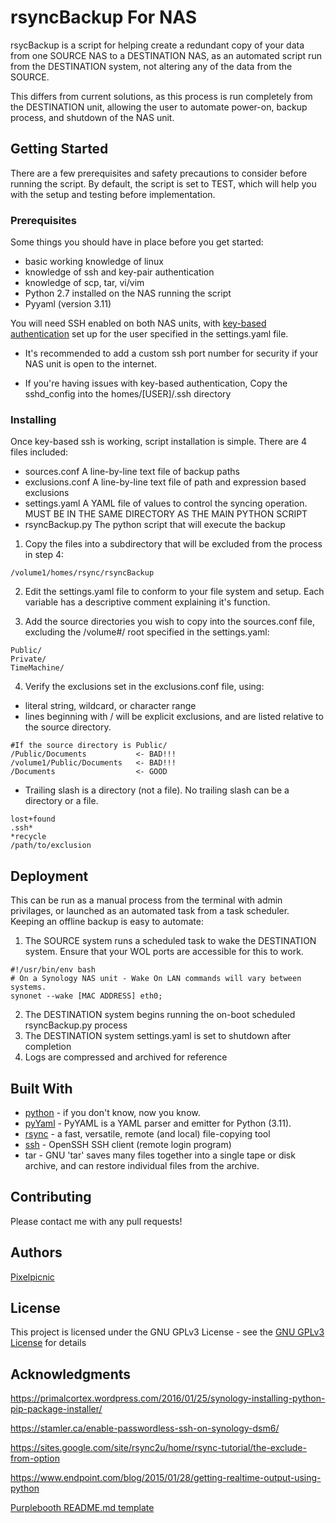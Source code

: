 # rsyncBackup For NAS

rsycBackup is a script for helping create a redundant copy of your data from one SOURCE NAS to a DESTINATION NAS, as an automated script run from the DESTINATION system, not altering any of the data from the SOURCE.

This differs from current solutions, as this process is run completely from the DESTINATION unit, allowing the user to automate power-on, backup process, and shutdown of the NAS unit.

## Getting Started

There are a few prerequisites and safety precautions to consider before running the script.
By default, the script is set to TEST, which will help you with the setup and testing before implementation.

### Prerequisites

Some things you should have in place before you get started:
* basic working knowledge of linux
* knowledge of ssh and key-pair authentication
* knowledge of scp, tar, vi/vim
* Python 2.7 installed on the NAS running the script
* Pyyaml (version 3.11)


You will need SSH enabled on both NAS units, with [key-based authentication](https://stamler.ca/enable-passwordless-ssh-on-synology-dsm6/) set up for the user specified in the settings.yaml file.

* It's recommended to add a custom ssh port number for security if your NAS unit is open to the internet.

* If you're having issues with key-based authentication, Copy the sshd_config into the homes/[USER]/.ssh directory


### Installing

Once key-based ssh is working, script installation is simple.
There are 4 files included:
* sources.conf        A line-by-line text file of backup paths
* exclusions.conf     A line-by-line text file of path and expression based exclusions
* settings.yaml       A YAML file of values to control the syncing operation. MUST BE IN THE SAME DIRECTORY AS THE MAIN PYTHON SCRIPT
* rsyncBackup.py      The python script that will execute the backup

1) Copy the files into a subdirectory that will be excluded from the process in step 4:
```
/volume1/homes/rsync/rsyncBackup
```

2) Edit the settings.yaml file to conform to your file system and setup. Each variable has a descriptive comment explaining it's function.

3) Add the source directories you wish to copy into the sources.conf file, excluding the /volume#/ root specified in the settings.yaml:
```
Public/
Private/
TimeMachine/
```

4) Verify the exclusions set in the exclusions.conf file, using:
* literal string, wildcard, or character range
* lines beginning with / will be explicit exclusions, and are listed relative to the source directory.
```
#If the source directory is Public/
/Public/Documents           <- BAD!!!
/volume1/Public/Documents   <- BAD!!!
/Documents                  <- GOOD
```
* Trailing slash is a directory (not a file).  No trailing slash can be a directory or a file.
```
lost+found
.ssh*
*recycle
/path/to/exclusion
```



## Deployment

This can be run as a manual process from the terminal with admin privilages, or launched as an automated task from a task scheduler.
Keeping an offline backup is easy to automate:

1) The SOURCE system runs a scheduled task to wake the DESTINATION system.
Ensure that your WOL ports are accessible for this to work.
```
#!/usr/bin/env bash
# On a Synology NAS unit - Wake On LAN commands will vary between systems.
synonet --wake [MAC ADDRESS] eth0;
```
2) The DESTINATION system begins running the on-boot scheduled rsyncBackup.py process
3) The DESTINATION system settings.yaml is set to shutdown after completion
4) Logs are compressed and archived for reference

## Built With

* [python](https://www.python.org) - if you don't know, now you know.
* [pyYaml](https://pyyaml.org) - PyYAML is a YAML parser and emitter for Python (3.11).
* [rsync](https://linux.die.net/man/1/rsync) - a fast, versatile, remote (and local) file-copying tool
* [ssh](https://www.openssh.com/) - OpenSSH SSH client (remote login program)
* tar - GNU 'tar' saves many files together into a single tape or disk archive, and can restore individual files from the archive.

## Contributing

Please contact me with any pull requests!

## Authors
[Pixelpicnic](https://github.com/pixelpicnic)

## License

This project is licensed under the GNU GPLv3 License - see the [GNU GPLv3 License](https://gist.github.com/pixelpicnic/c70188fd562126a03d240a5120733f8a) for details

## Acknowledgments

https://primalcortex.wordpress.com/2016/01/25/synology-installing-python-pip-package-installer/

https://stamler.ca/enable-passwordless-ssh-on-synology-dsm6/

https://sites.google.com/site/rsync2u/home/rsync-tutorial/the-exclude-from-option

https://www.endpoint.com/blog/2015/01/28/getting-realtime-output-using-python

[Purplebooth README.md template](https://github.com/PurpleBooth)
